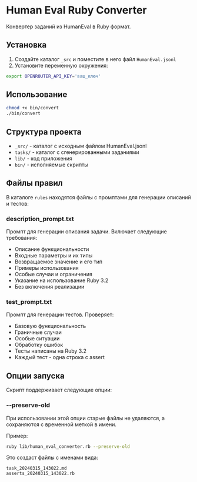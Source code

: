 # Human Eval Ruby Converter

Конвертер заданий из HumanEval в Ruby формат.

## Установка

1. Создайте каталог `_src` и поместите в него файл `HumanEval.jsonl`
2. Установите переменную окружения:
```bash
export OPENROUTER_API_KEY='ваш_ключ'
```

## Использование

```bash
chmod +x bin/convert
./bin/convert
```

## Структура проекта

- `_src/` - каталог с исходным файлом HumanEval.jsonl
- `tasks/` - каталог с сгенерированными заданиями
- `lib/` - код приложения
- `bin/` - исполняемые скрипты

## Файлы правил

В каталоге `rules` находятся файлы с промптами для генерации описаний и тестов:

### description_prompt.txt
Промпт для генерации описания задачи. Включает следующие требования:
- Описание функциональности
- Входные параметры и их типы
- Возвращаемое значение и его тип
- Примеры использования
- Особые случаи и ограничения
- Указание на использование Ruby 3.2
- Без включения реализации

### test_prompt.txt
Промпт для генерации тестов. Проверяет:
- Базовую функциональность
- Граничные случаи
- Особые ситуации
- Обработку ошибок
- Тесты написаны на Ruby 3.2
- Каждый тест - одна строка с assert

## Опции запуска

Скрипт поддерживает следующие опции:

### --preserve-old
При использовании этой опции старые файлы не удаляются, а сохраняются с временной меткой в имени.

Пример:
```bash
ruby lib/human_eval_converter.rb --preserve-old
```

Это создаст файлы с именами вида:
```
task_20240315_143022.md
asserts_20240315_143022.rb
```